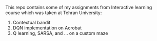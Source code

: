 This repo contains some of my assignments from Interactive learning course which was taken at Tehran University:
1. Contextual bandit
2. DQN implementation on Acrobat
3. Q learning, SARSA, and ... on a custom maze
